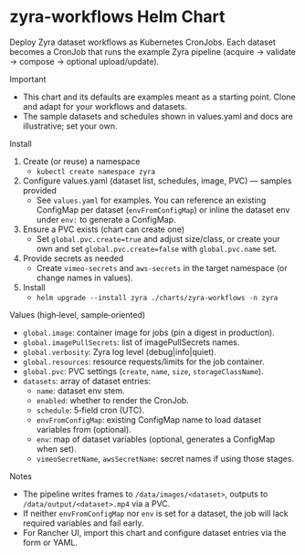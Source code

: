 # zyra-workflows Helm Chart

Deploy Zyra dataset workflows as Kubernetes CronJobs. Each dataset becomes a CronJob that runs the example Zyra pipeline (acquire → validate → compose → optional upload/update).

Important
- This chart and its defaults are examples meant as a starting point. Clone and adapt for your workflows and datasets.
- The sample datasets and schedules shown in values.yaml and docs are illustrative; set your own.

Install
1) Create (or reuse) a namespace
   - `kubectl create namespace zyra`
2) Configure values.yaml (dataset list, schedules, image, PVC) — samples provided
   - See `values.yaml` for examples. You can reference an existing ConfigMap per dataset (`envFromConfigMap`) or inline the dataset env under `env:` to generate a ConfigMap.
3) Ensure a PVC exists (chart can create one)
   - Set `global.pvc.create=true` and adjust size/class, or create your own and set `global.pvc.create=false` with `global.pvc.name` set.
4) Provide secrets as needed
   - Create `vimeo-secrets` and `aws-secrets` in the target namespace (or change names in values).
5) Install
   - `helm upgrade --install zyra ./charts/zyra-workflows -n zyra`

Values (high‑level, sample‑oriented)
- `global.image`: container image for jobs (pin a digest in production).
- `global.imagePullSecrets`: list of imagePullSecrets names.
- `global.verbosity`: Zyra log level (debug|info|quiet).
- `global.resources`: resource requests/limits for the job container.
- `global.pvc`: PVC settings (`create`, `name`, `size`, `storageClassName`).
- `datasets`: array of dataset entries:
  - `name`: dataset env stem.
  - `enabled`: whether to render the CronJob.
  - `schedule`: 5‑field cron (UTC).
  - `envFromConfigMap`: existing ConfigMap name to load dataset variables from (optional).
  - `env`: map of dataset variables (optional, generates a ConfigMap when set).
  - `vimeoSecretName`, `awsSecretName`: secret names if using those stages.

Notes
- The pipeline writes frames to `/data/images/<dataset>`, outputs to `/data/output/<dataset>.mp4` via a PVC.
- If neither `envFromConfigMap` nor `env` is set for a dataset, the job will lack required variables and fail early.
- For Rancher UI, import this chart and configure dataset entries via the form or YAML.
